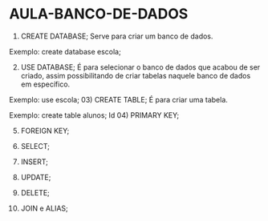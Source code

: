 
# AULA-BANCO-DE-DADOS
01) CREATE DATABASE;
Serve para criar um banco de dados.

Exemplo:
create database escola;

02) USE DATABASE;
É para selecionar o banco de dados que acabou de ser criado, assim possibilitando de criar tabelas naquele banco de dados em específico.

Exemplo:
use escola;
03) CREATE TABLE;
É para criar uma tabela.

Exemplo:
create table alunos;
Id
04) PRIMARY KEY;

05) FOREIGN KEY;

06) SELECT;

07) INSERT;

08) UPDATE;

09) DELETE;

10) JOIN e ALIAS;